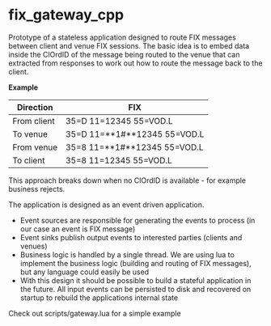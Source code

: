 # fix_gateway_cpp

Prototype of a stateless application designed to route FIX messages between client and venue FIX sessions. The basic idea is to embed data inside the ClOrdID of the message being routed to the venue that can extracted from responses to work out how to route the message back to the client.

**Example**

Direction   | FIX
------------|-------------------------
From client | 35=D 11=12345 55=VOD.L
To venue    | 35=D 11=**1#**12345 55=VOD.L
From venue  | 35=8 11=**1#**12345 55=VOD.L
To client   | 35=8 11=12345 55=VOD.L

This approach breaks down when no ClOrdID is available - for example business rejects.

The application is designed as an event driven application.

* Event sources are responsible for generating the events to process (in our case an event is FIX message)
* Event sinks publish output events to interested parties (clients and venues)
* Business logic is handled by a single thread. We are using lua to implement the business logic (building and routing of FIX messages), but any language could easily be used
* With this design it should be possible to build a stateful application in the future. All input events can be persisted to disk and recovered on startup to rebuild the applications internal state

Check out scripts/gateway.lua for a simple example
